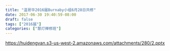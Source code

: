 ```yaml
---
title: "温哥华2016届Burnaby小组6月28日共修"
date: 2017-06-30 19:40:59-08:00
draft: false
tags: ["2016届"]
categories: ["慧灯禅修班"]
---
```

https://huidengvan.s3-us-west-2.amazonaws.com/attachments/280/2.pptx
